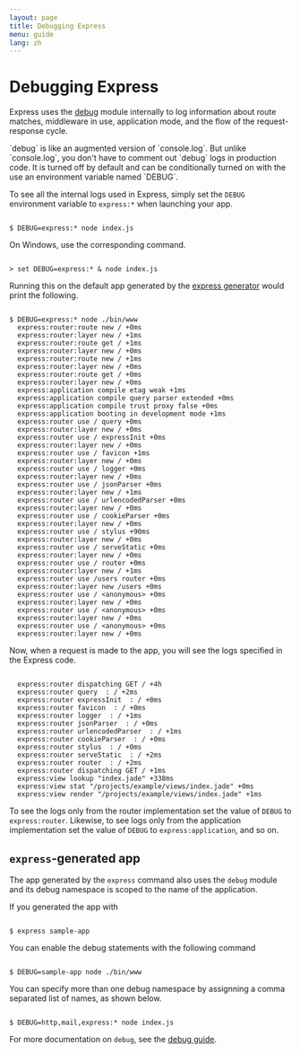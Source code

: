 ```yaml
---
layout: page
title: Debugging Express
menu: guide
lang: zh
---
```


# Debugging Express

Express uses the [debug](https://github.com/visionmedia/debug) module
internally to log information about route matches, middleware in use, application mode,
and the flow of the request-response cycle.

<div class="doc-box doc-info" markdown="1">
`debug` is like an augmented version of `console.log`. But unlike `console.log`, you don't have to
comment out `debug` logs in production code. It is turned off by default and can be conditionally turned on with the use an environment variable named `DEBUG`.
</div>

To see all the internal logs used in Express, simply set the `DEBUG` environment variable to
`express:*` when launching your app.

<pre><code class="language-sh" translate="no">
$ DEBUG=express:* node index.js
</code></pre>

On Windows, use the corresponding command.

<pre><code class="language-sh" translate="no">
> set DEBUG=express:* & node index.js
</code></pre>

Running this on the default app generated by the [express generator](/starter/generator.html) would print the following.

<pre><code class="language-sh" translate="no">
$ DEBUG=express:* node ./bin/www
  express:router:route new / +0ms
  express:router:layer new / +1ms
  express:router:route get / +1ms
  express:router:layer new / +0ms
  express:router:route new / +1ms
  express:router:layer new / +0ms
  express:router:route get / +0ms
  express:router:layer new / +0ms
  express:application compile etag weak +1ms
  express:application compile query parser extended +0ms
  express:application compile trust proxy false +0ms
  express:application booting in development mode +1ms
  express:router use / query +0ms
  express:router:layer new / +0ms
  express:router use / expressInit +0ms
  express:router:layer new / +0ms
  express:router use / favicon +1ms
  express:router:layer new / +0ms
  express:router use / logger +0ms
  express:router:layer new / +0ms
  express:router use / jsonParser +0ms
  express:router:layer new / +1ms
  express:router use / urlencodedParser +0ms
  express:router:layer new / +0ms
  express:router use / cookieParser +0ms
  express:router:layer new / +0ms
  express:router use / stylus +90ms
  express:router:layer new / +0ms
  express:router use / serveStatic +0ms
  express:router:layer new / +0ms
  express:router use / router +0ms
  express:router:layer new / +1ms
  express:router use /users router +0ms
  express:router:layer new /users +0ms
  express:router use / &lt;anonymous> +0ms
  express:router:layer new / +0ms
  express:router use / &lt;anonymous> +0ms
  express:router:layer new / +0ms
  express:router use / &lt;anonymous> +0ms
  express:router:layer new / +0ms
</code></pre>

Now, when a request is made to the app, you will see the logs specified in the Express code.

<pre><code class="language-sh" translate="no">
  express:router dispatching GET / +4h
  express:router query  : / +2ms
  express:router expressInit  : / +0ms
  express:router favicon  : / +0ms
  express:router logger  : / +1ms
  express:router jsonParser  : / +0ms
  express:router urlencodedParser  : / +1ms
  express:router cookieParser  : / +0ms
  express:router stylus  : / +0ms
  express:router serveStatic  : / +2ms
  express:router router  : / +2ms
  express:router dispatching GET / +1ms
  express:view lookup "index.jade" +338ms
  express:view stat "/projects/example/views/index.jade" +0ms
  express:view render "/projects/example/views/index.jade" +1ms
</code></pre>

To see the logs only from the router implementation set the value of `DEBUG` to `express:router`. Likewise, to see logs only from the application implementation set the value of `DEBUG` to `express:application`, and so on.

## `express`-generated app

The app generated by the `express` command also uses the `debug` module and its debug namespace is scoped to the name of the application.

If you generated the app with

<pre><code class="language-sh" translate="no">
$ express sample-app
</code></pre>

You can enable the debug statements with the following command

<pre><code class="language-sh" translate="no">
$ DEBUG=sample-app node ./bin/www
</code></pre>

You can specify more than one debug namespace by assignning a comma separated list of names, as shown below.

<pre><code class="language-sh" translate="no">
$ DEBUG=http,mail,express:* node index.js
</code></pre>

For more documentation on `debug`, see the [debug guide](https://github.com/visionmedia/debug).
